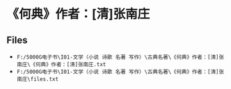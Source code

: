 # 《何典》作者：[清]张南庄

## Files

- `F:/5000G电子书\I01-文学（小说 诗歌 名著 写作）\古典名著\《何典》作者：[清]张南庄\《何典》作者：[清]张南庄.txt`
- `F:/5000G电子书\I01-文学（小说 诗歌 名著 写作）\古典名著\《何典》作者：[清]张南庄\files.txt`
